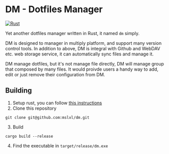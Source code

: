 # DM - Dotfiles Manager

[![Rust](https://github.com/mslxl/dm/actions/workflows/rust.yml/badge.svg)](https://github.com/mslxl/dm/actions/workflows/rust.yml)

Yet another dotfiles manager written in Rust, it named `dm` simply.

DM is designed to manager in multiply platform, and support many version control tools. In addition to above,
DM is integral with Github and WebDAV etc. web storage service, it can automatically sync files and manage it.

DM manage dotfiles, but it's not manage file directly, DM will manage group that composed by many files. It would proivde users a handy way to add, edit or just remove their configuration from DM.


## Building

1. Setup rust, you can follow [this instructions](https://rustup.rs/)
2. Clone this repository
```
git clone git@github.com:mslxl/dm.git
```
3. Build
```
cargo build --release
```
4. Find the executable in `target/release/dm.exe`
